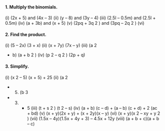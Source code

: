 
#### 1. Multiply the binomials.
(i) (2x + 5) and (4x – 3) (ii) (y – 8) and (3y – 4)
(iii) (2.5l – 0.5m) and (2.5l + 0.5m) (iv) (a + 3b) and (x + 5)
(v) (2pq + 3q
2
) and (3pq – 2q
2
)
(vi)
#### 2. Find the product.
(i) (5 – 2x) (3 + x) (ii) (x + 7y) (7x – y)
(iii) (a
2
 + b) (a + b
2
) (iv) (p
2
 – q
2
) (2p + q)
#### 3. Simplify.
(i) (x
2
 – 5) (x + 5) + 25 (ii) (a
2
 + 5) (b
3
 + 3) + 5
(iii) (t + s
2
) (t
2
 – s)
(iv) (a + b) (c – d) + (a – b) (c + d) + 2 (ac + bd)
(v) (x + y)(2x + y) + (x + 2y)(x – y) (vi) (x + y)(x
2
 – xy + y
2
)
(vii) (1.5x – 4y)(1.5x + 4y + 3) – 4.5x + 12y
(viii) (a + b + c)(a + b – c)
